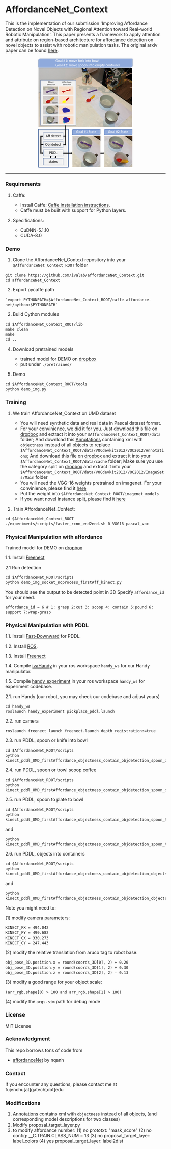 # AffordanceNet_Context
This is the implementation of our submission 'Improving Affordance Detection on Novel Objects with Regional Attention toward Real-world Robotic Manipulation'. This paper presents a framework to apply attention and attribute on region-based architecture for affordance detection on novel objects to assist with robotic manipulation tasks. The original arxiv paper can be found [here](https://arxiv.org/pdf/1909.05770.pdf).

<p align="center">
<img src="https://github.com/ivalab/affordanceNet_Context/blob/master/fig/concept_plot_pddl.png" alt="drawing" width="300"/>
</p>

------------------------------------

### Requirements

1. Caffe:
	- Install Caffe: [Caffe installation instructions](http://caffe.berkeleyvision.org/installation.html).
	- Caffe must be built with support for Python layers.

2. Specifications:
	- CuDNN-5.1.10
	- CUDA-8.0


### Demo

1. Clone the AffordanceNet_Context repository into your `$AffordanceNet_Context_ROOT` folder
```
git clone https://github.com/ivalab/affordanceNet_Context.git
cd affordanceNet_Context
```

2. Export pycaffe path
```
`export PYTHONPATH=$AffordanceNet_Context_ROOT/caffe-affordance-net/python:$PYTHONPATH`
```

2. Build Cython modules
```
cd $AffordanceNet_Context_ROOT/lib
make clean
make
cd ..
```

4. Download pretrained models
    - trained model for DEMO on [dropbox](https://www.dropbox.com/s/4wai7v9j6jp7pge/vgg16_faster_rcnn_iter_110000_pam_7attribute.caffemodel?dl=0) 
    - put under `./pretrained/`

5. Demo
```
cd $AffordanceNet_Context_ROOT/tools
python demo_img.py
```
	
### Training
1. We train AffordanceNet_Context on UMD dataset
	- You will need synthetic data and real data in Pascal dataset format. 
	- For your convinience, we did it for you. Just download this file on [dropbox](https://www.dropbox.com/s/zfgn3jo8b2zid7a/VOCdevkit2012.tar.gz?dl=0) and extract it into your `$AffordanceNet_Context_ROOT/data` folder; And download this [Annotations](https://www.dropbox.com/home/gt/IVAlab/Deep_Learning_Project/data/affordanceNovel/Annotations_objectness) containing xml with `objectness` instead of all objects to replace `$AffordanceNet_Context_ROOT/data/VOCdevkit2012/VOC2012/Annotations`; And download this file on [dropbox](https://www.dropbox.com/s/zfgn3jo8b2zid7a/VOCdevkit2012.tar.gz?dl=0) and extract it into your `$AffordanceNet_Context_ROOT/data/cache` folder; Make sure you use the category split on [dropbox](https://www.dropbox.com/sh/bahp8aci3ejpytx/AAAlLD1L31XVuOSPzffNJkHya?dl=0) and extract it into your `$AffordanceNet_Context_ROOT/data/VOCdevkit2012/VOC2012/ImageSets/Main` folder
	- You will need the VGG-16 weights pretrained on imagenet. For your convinience, please find it [here](https://www.dropbox.com/s/i4kv0vgn078d1jb/VGG16.v2.caffemodel?dl=0)
	- Put the weight into `$AffordanceNet_Context_ROOT/imagenet_models`
	- If you want novel instance split, please find it [here](https://www.dropbox.com/sh/ya5n61prbc8ftum/AABABu3mqQW438BldvVUYmwoa?dl=0)

2. Train AffordanceNet_Context:
```
cd $AffordanceNet_Context_ROOT
./experiments/scripts/faster_rcnn_end2end.sh 0 VGG16 pascal_voc
```


### Physical Manipulation with affordance
Trained model for DEMO on [dropbox](https://www.dropbox.com/s/2pymk87dzu1io24/vgg16_faster_rcnn_iter.caffemodel?dl=0) 

1.1. Install [Freenect](https://github.com/OpenKinect/libfreenect)


2.1  Run detection
```
cd $AffordanceNet_ROOT/scripts
python demo_img_socket_noprocess_firstAff_kinect.py
```
You should see the output to be detected point in 3D 
Specify `affordance_id` for your need.  
```
affordance_id = 6 # 1: grasp 2:cut 3: scoop 4: contain 5:pound 6: support 7:wrap-grasp
```

### Physical Manipulation with PDDL
1.1. Install [Fast-Downward](https://github.com/danfis/fast-downward) for PDDL.

1.2. Install [ROS](http://wiki.ros.org/ROS/Introduction).

1.3. Install [Freenect](https://github.com/OpenKinect/libfreenect)

1.4. Compile [ivaHandy](https://github.com/ivaROS/ivaHandy) in your ros workspace `handy_ws` for our Handy manipulator.

1.5. Compile [handy_experiment](https://github.com/ivaROS/handy_experiment) in your ros workspace `handy_ws` for experiment codebase.




2.1. run Handy (our robot, you may check our codebase and adjust yours)
```
cd handy_ws
roslaunch handy_experiment pickplace_pddl.launch
```
2.2. run camera
```
roslaunch freenect_launch freenect.launch depth_registration:=true
```
2.3. run PDDL, spoon or knife into bowl
```
cd $AffordanceNet_ROOT/scripts
python kinect_pddl_UMD_firstAffordance_objectness_contain_objdetection_spoon_or_knife_in_bowl.py
```

2.4. run PDDL, spoon or trowl scoop coffee
```
cd $AffordanceNet_ROOT/scripts
python kinect_pddl_UMD_firstAffordance_objectness_contain_objdetection_spoon_or_knife_in_bowl.py
```

2.5. run PDDL, spoon to plate to bowl
```
cd $AffordanceNet_ROOT/scripts
python kinect_pddl_UMD_firstAffordance_objectness_contain_objdetection_spoon_to_plate_to_bowl.py
```
and 
```
python kinect_pddl_UMD_firstAffordance_objectness_contain_objdetection_spoon_to_plate_to_bowl2.py
```

2.6. run PDDL, objects into containers
```
cd $AffordanceNet_ROOT/scripts
python kinect_pddl_UMD_firstAffordance_objectness_contain_objdetection_objects_into_containers.py
```
and 
```
python kinect_pddl_UMD_firstAffordance_objectness_contain_objdetection_objects_into_containers2.py
```


Note you might need to:

(1) modify camera parameters:
```
KINECT_FX = 494.042
KINECT_FY = 490.682
KINECT_CX = 330.273
KINECT_CY = 247.443
```
(2) modify the relative translation from aruco tag to robot base:
```
obj_pose_3D.position.x = round(coords_3D[0], 2) + 0.20
obj_pose_3D.position.y = round(coords_3D[1], 2) + 0.30
obj_pose_3D.position.z = round(coords_3D[2], 2) - 0.13 
```

(3) modify a good range for your object scale:
```
(arr_rgb.shape[0] > 100 and arr_rgb.shape[1] > 100)
```

(4) modify the `args.sim` path for debug mode




### License
MIT License

### Acknowledgment
This repo borrows tons of code from
- [affordanceNet](https://github.com/nqanh/affordance-net) by nqanh


### Contact
If you encounter any questions, please contact me at fujenchu[at]gatech[dot]edu


### Modifications
1. [Annotations](https://www.dropbox.com/home/gt/IVAlab/Deep_Learning_Project/data/affordanceNovel/Annotations_objectness) contains xml with `objectness` instead of all objects, (and corresponding model descriptions for two classes)   
2. Modify proposal_target_layer.py
3. to modify affordance number: (1) no prototxt: "mask_score" (2) no config: __C.TRAIN.CLASS_NUM = 13 (3) no proposal_target_layer: label_colors (4) yes proposal_target_layer: label2dist




